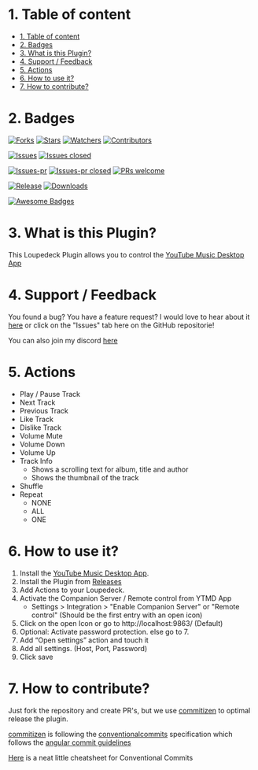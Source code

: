 # 1. Table of content
- [1. Table of content](#1-table-of-content)
- [2. Badges](#2-badges)
- [3. What is this Plugin?](#3-what-is-this-plugin)
- [4. Support / Feedback](#4-support--feedback)
- [5. Actions](#5-actions)
- [6. How to use it?](#6-how-to-use-it)
- [7. How to contribute?](#7-how-to-contribute)

# 2. Badges
[![Forks](https://img.shields.io/github/forks/XeroxDev/Loupedeck-plugin-YTMDesktop?color=blue&style=for-the-badge)](https://github.com/XeroxDev/Loupedeck-plugin-YTMDesktop/network/members)
[![Stars](https://img.shields.io/github/stars/XeroxDev/Loupedeck-plugin-YTMDesktop?color=yellow&style=for-the-badge)](https://github.com/XeroxDev/Loupedeck-plugin-YTMDesktop/stargazers)
[![Watchers](https://img.shields.io/github/watchers/XeroxDev/Loupedeck-plugin-YTMDesktop?color=lightgray&style=for-the-badge)](https://github.com/XeroxDev/Loupedeck-plugin-YTMDesktop/watchers)
[![Contributors](https://img.shields.io/github/contributors/XeroxDev/Loupedeck-plugin-YTMDesktop?color=green&style=for-the-badge)](https://github.com/XeroxDev/Loupedeck-plugin-YTMDesktop/graphs/contributors)

[![Issues](https://img.shields.io/github/issues/XeroxDev/Loupedeck-plugin-YTMDesktop?color=yellow&style=for-the-badge)](https://github.com/XeroxDev/Loupedeck-plugin-YTMDesktop/issues)
[![Issues closed](https://img.shields.io/github/issues-closed/XeroxDev/Loupedeck-plugin-YTMDesktop?color=yellow&style=for-the-badge)](https://github.com/XeroxDev/Loupedeck-plugin-YTMDesktop/issues?q=is%3Aissue+is%3Aclosed)

[![Issues-pr](https://img.shields.io/github/issues-pr/XeroxDev/Loupedeck-plugin-YTMDesktop?color=yellow&style=for-the-badge)](https://github.com/XeroxDev/Loupedeck-plugin-YTMDesktop/pulls)
[![Issues-pr closed](https://img.shields.io/github/issues-pr-closed/XeroxDev/Loupedeck-plugin-YTMDesktop?color=yellow&style=for-the-badge)](https://github.com/XeroxDev/Loupedeck-plugin-YTMDesktop/pulls?q=is%3Apr+is%3Aclosed)
[![PRs welcome](https://img.shields.io/badge/PRs-welcome-brightgreen.svg?style=for-the-badge)](https://github.com/XeroxDev/Loupedeck-plugin-YTMDesktop/compare)

<!-- [![Build](https://img.shields.io/github/workflow/status/XeroxDev/Loupedeck-plugin-YTMDesktop/CI-CD?style=for-the-badge)](https://github.com/XeroxDev/Loupedeck-plugin-YTMDesktop/actions?query=workflow%3A%22CI-CD%22) -->
[![Release](https://img.shields.io/github/release/XeroxDev/Loupedeck-plugin-YTMDesktop?color=black&style=for-the-badge)](https://github.com/XeroxDev/Loupedeck-plugin-YTMDesktop/releases)
[![Downloads](https://img.shields.io/github/downloads/XeroxDev/Loupedeck-plugin-YTMDesktop/total.svg?color=cyan&style=for-the-badge&logo=github)]()

[![Awesome Badges](https://img.shields.io/badge/badges-awesome-green?style=for-the-badge)](https://shields.io)

# 3. What is this Plugin?
This Loupedeck Plugin allows you to control the [YouTube Music Desktop App](https://github.com/ytmdesktop/ytmdesktop)

# 4. Support / Feedback
You found a bug? You have a feature request? I would love to hear about it [here](https://github.com/XeroxDev/Loupedeck-plugin-YTMDesktop/issues/new/choose) or click on the "Issues" tab here on the GitHub repositorie!

You can also join my discord [here](https://s.tswi.me/discord)

# 5. Actions

- Play / Pause Track
- Next Track
- Previous Track
- Like Track
- Dislike Track
- Volume Mute
- Volume Down
- Volume Up
- Track Info
  - Shows a scrolling text for album, title and author
  - Shows the thumbnail of the track
- Shuffle
- Repeat
  - NONE
  - ALL
  - ONE

# 6. How to use it?

1. Install the [YouTube Music Desktop App](https://github.com/ytmdesktop/ytmdesktop).
2. Install the Plugin from [Releases](https://github.com/XeroxDev/Loupedeck-plugin-YTMDesktop/releases)
3. Add Actions to your Loupedeck.
4. Activate the Companion Server / Remote control from YTMD App
    - Settings > Integration > "Enable Companion Server" or "Remote control" (Should be the first entry with an open icon)
5. Click on the open Icon or go to http://localhost:9863/ (Default)
6. Optional: Activate password protection. else go to 7.
7. Add “Open settings” action and touch it
8. Add all settings. (Host, Port, Password)
9. Click save

# 7. How to contribute?

Just fork the repository and create PR's, but we use
[commitizen](https://commitizen-tools.github.io/commitizen/) to optimal release the plugin.

[commitizen](https://commitizen-tools.github.io/commitizen/) is following the [conventionalcommits](https://www.conventionalcommits.org) specification which follows
the
[angular commit guidelines](https://github.com/angular/angular/blob/22b96b9/CONTRIBUTING.md#-commit-message-guidelines)

[Here](https://kapeli.com/cheat_sheets/Conventional_Commits.docset/Contents/Resources/Documents/index) is a neat little cheatsheet for Conventional Commits